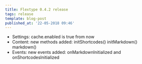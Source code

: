 ```yaml
---
title: Flextype 0.4.2 release
tags: release
template: blog-post
published_at: '22-05-2018 09:46'
---
```


* Settings: cache.enabled is true from now
* Content: new methods added: initShortcodes() initMarkdown() markdown()
* Events: new events added: onMarkdownInitialized and onShortcodesInitialized
